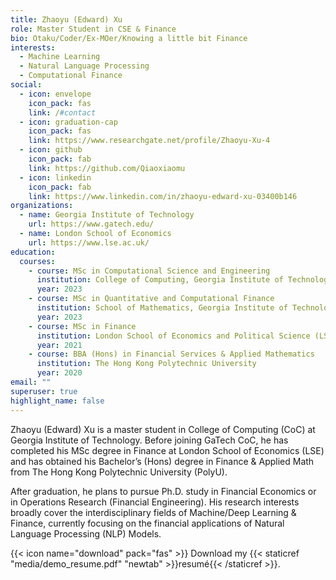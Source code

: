 ```yaml
---
title: Zhaoyu (Edward) Xu
role: Master Student in CSE & Finance
bio: Otaku/Coder/Ex-MOer/Knowing a little bit Finance
interests:
  - Machine Learning
  - Natural Language Processing
  - Computational Finance
social:
  - icon: envelope
    icon_pack: fas
    link: /#contact
  - icon: graduation-cap
    icon_pack: fas
    link: https://www.researchgate.net/profile/Zhaoyu-Xu-4
  - icon: github
    icon_pack: fab
    link: https://github.com/Qiaoxiaomu
  - icon: linkedin
    icon_pack: fab
    link: https://www.linkedin.com/in/zhaoyu-edward-xu-03400b146
organizations:
  - name: Georgia Institute of Technology
    url: https://www.gatech.edu/
  - name: London School of Economics
    url: https://www.lse.ac.uk/
education:
  courses:
    - course: MSc in Computational Science and Engineering
      institution: College of Computing, Georgia Institute of Technology
      year: 2023
    - course: MSc in Quantitative and Computational Finance
      institution: School of Mathematics, Georgia Institute of Technology
      year: 2023
    - course: MSc in Finance
      institution: London School of Economics and Political Science (LSE)
      year: 2021
    - course: BBA (Hons) in Financial Services & Applied Mathematics
      institution: The Hong Kong Polytechnic University
      year: 2020
email: ""
superuser: true
highlight_name: false
---
```

Zhaoyu (Edward) Xu is a master student in College of Computing (CoC) at Georgia Institute of Technology. Before joining GaTech CoC, he has completed his MSc degree in Finance at London School of Economics (LSE) and has obtained his Bachelor’s (Hons) degree in Finance & Applied Math from The Hong Kong Polytechnic University (PolyU).

After graduation, he plans to pursue Ph.D. study in Financial Economics or in Operations Research (Financial Engineering). His research interests broadly cover the interdisciplinary fields of Machine/Deep Learning & Finance, currently focusing on the financial applications of Natural Language Processing (NLP) Models.

{{< icon name="download" pack="fas" >}} Download my {{< staticref "media/demo_resume.pdf" "newtab" >}}resumé{{< /staticref >}}.
